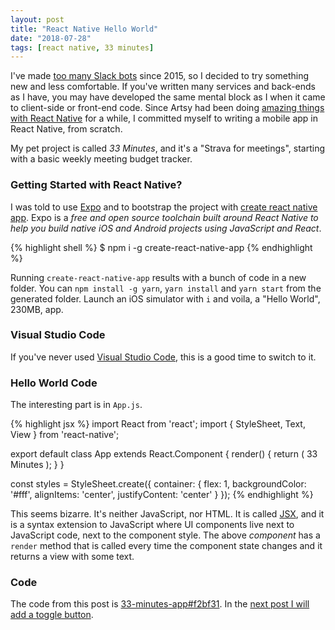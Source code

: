 ```yaml
---
layout: post
title: "React Native Hello World"
date: "2018-07-28"
tags: [react native, 33 minutes]
---
```

I've made [too many Slack bots](/tags/slack/) since 2015, so I decided to try something new and less comfortable. If you've written many services and back-ends as I have, you may have developed the same mental block as I when it came to client-side or front-end code. Since Artsy had been doing [amazing things with React Native](http://artsy.github.io/series/react-native-at-artsy) for a while, I committed myself to writing a mobile app in React Native, from scratch.

My pet project is called *33 Minutes*, and it's a "Strava for meetings", starting with a basic weekly meeting budget tracker.

### Getting Started with React Native?

I was told to use [Expo](https://expo.io) and to bootstrap the project with [create react native app](https://github.com/react-community/create-react-native-app). Expo is a _free and open source toolchain built around React Native to help you build native iOS and Android projects using JavaScript and React_.

{% highlight shell %}
$ npm i -g create-react-native-app
{% endhighlight %}

Running `create-react-native-app` results with a bunch of code in a new folder. You can `npm install -g yarn`, `yarn install` and `yarn start` from the generated folder. Launch an iOS simulator with `i` and voila, a "Hello World", 230MB, app.

### Visual Studio Code

If you've never used [Visual Studio Code](https://code.visualstudio.com), this is a good time to switch to it.

### Hello World Code

The interesting part is in `App.js`.

{% highlight jsx %}
import React from 'react';
import { StyleSheet, Text, View } from 'react-native';

export default class App extends React.Component {
  render() {
    return (
      <View style={styles.container}>
        <Text>33 Minutes</Text>
      </View>
    );
  }
}

const styles = StyleSheet.create({
  container: {
    flex: 1,
    backgroundColor: '#fff',
    alignItems: 'center',
    justifyContent: 'center'
  }
});
{% endhighlight %}

This seems bizarre. It's neither JavaScript, nor HTML. It is called [JSX](https://reactjs.org/docs/introducing-jsx.html), and it is a syntax extension to JavaScript where UI components live next to JavaScript code, next to the component style. The above _component_ has a `render` method that is called every time the component state changes and it returns a view with some text.

### Code

The code from this post is [33-minutes-app#f2bf31](https://github.com/33-minutes/33-minutes-app/commit/f2bf315ca8423d459ffb15abd9365c908cc40864). In the [next post I will add a toggle button](/2018/07/29/react-native-toggle-button.html).

